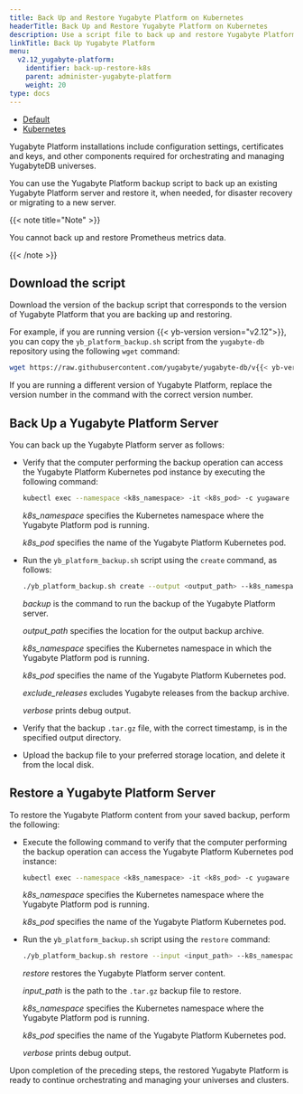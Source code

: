 ```yaml
---
title: Back Up and Restore Yugabyte Platform on Kubernetes
headerTitle: Back Up and Restore Yugabyte Platform on Kubernetes
description: Use a script file to back up and restore Yugabyte Platform on Kubernetes.
linkTitle: Back Up Yugabyte Platform
menu:
  v2.12_yugabyte-platform:
    identifier: back-up-restore-k8s
    parent: administer-yugabyte-platform
    weight: 20
type: docs
---
```


<ul class="nav nav-tabs-alt nav-tabs-yb" data-target="operating-system">

  <li >
    <a href="../back-up-restore-yp" class="nav-link">
      <i class="fa-solid fa-cloud"></i>
      Default
    </a>
  </li>

  <li>
    <a href="../back-up-restore-k8s" class="nav-link active">
      <i class="fa-solid fa-cubes" aria-hidden="true"></i>
      Kubernetes
    </a>
  </li>

</ul>

Yugabyte Platform installations include configuration settings, certificates and keys, and other components required for orchestrating and managing YugabyteDB universes.

You can use the Yugabyte Platform backup script to back up an existing Yugabyte Platform server and restore it, when needed, for disaster recovery or migrating to a new server.

{{< note title="Note" >}}

You cannot back up and restore Prometheus metrics data.

{{< /note >}}

## Download the script

Download the version of the backup script that corresponds to the version of Yugabyte Platform that you are backing up and restoring.

For example, if you are running version {{< yb-version version="v2.12">}}, you can copy the `yb_platform_backup.sh` script from the `yugabyte-db` repository using the following `wget` command:

```sh
wget https://raw.githubusercontent.com/yugabyte/yugabyte-db/v{{< yb-version version="v2.12">}}/managed/devops/bin/yb_platform_backup.sh
```

If you are running a different version of Yugabyte Platform, replace the version number in the command with the correct version number.

## Back Up a Yugabyte Platform Server

You can back up the Yugabyte Platform server as follows:

- Verify that the computer performing the backup operation can access the Yugabyte Platform Kubernetes pod instance by executing the following command:

  ```sh
  kubectl exec --namespace <k8s_namespace> -it <k8s_pod> -c yugaware -- cat /opt/yugabyte/yugaware/README.md
  ```

  *k8s_namespace* specifies the Kubernetes namespace where the Yugabyte Platform pod is running.

  *k8s_pod* specifies the name of the Yugabyte Platform Kubernetes pod.

- Run the `yb_platform_backup.sh` script using the `create` command, as follows:

  ```sh
  ./yb_platform_backup.sh create --output <output_path> --k8s_namespace <k8s_namespace> --k8s_pod <k8s_pod> [--exclude_releases --verbose]
  ```

  *backup* is the command to run the backup of the Yugabyte Platform server.

  *output_path* specifies the location for the output backup archive.

  *k8s_namespace* specifies the Kubernetes namespace in which the Yugabyte Platform pod is running.

  *k8s_pod* specifies the name of the Yugabyte Platform Kubernetes pod.

  *exclude_releases* excludes Yugabyte releases from the backup archive.

  *verbose* prints debug output.

- Verify that the backup `.tar.gz` file, with the correct timestamp, is in the specified output directory.

- Upload the backup file to your preferred storage location, and delete it from the local disk.

## Restore a Yugabyte Platform Server

To restore the Yugabyte Platform content from your saved backup, perform the following:

- Execute the following command to verify that the computer performing the backup operation can access the Yugabyte Platform Kubernetes pod instance:

    ```sh
    kubectl exec --namespace <k8s_namespace> -it <k8s_pod> -c yugaware -- cat /opt/yugabyte/yugaware/README.md
    ```

    *k8s_namespace* specifies the Kubernetes namespace where the Yugabyte Platform pod is running.

    *k8s_pod* specifies the name of the Yugabyte Platform Kubernetes pod.

- Run the `yb_platform_backup.sh` script using the `restore` command:

    ```sh
    ./yb_platform_backup.sh restore --input <input_path> --k8s_namespace <k8s_namespace> --k8s_pod <k8s_pod> [--verbose]
    ```

    *restore* restores the Yugabyte Platform server content.

    *input_path* is the path to the `.tar.gz` backup file to restore.

    *k8s_namespace* specifies the Kubernetes namespace where the Yugabyte Platform pod is running.

    *k8s_pod* specifies the name of the Yugabyte Platform Kubernetes pod.

    *verbose* prints debug output.

Upon completion of the preceding steps, the restored Yugabyte Platform is ready to continue orchestrating and managing your universes and clusters.
